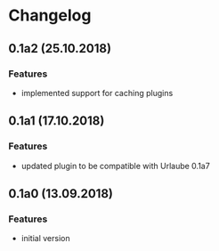 # Changelog

## 0.1a2 (25.10.2018)
### Features
* implemented support for caching plugins

## 0.1a1 (17.10.2018)
### Features
* updated plugin to be compatible with Urlaube 0.1a7

## 0.1a0 (13.09.2018)
### Features
* initial version
